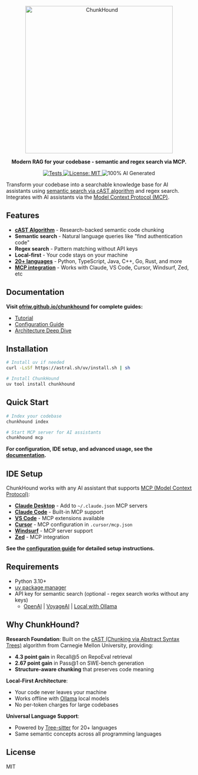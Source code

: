 <p align="center">
  <a href="https://ofriw.github.io/chunkhound">
    <picture>
      <source media="(prefers-color-scheme: dark)" srcset="docs/public/wordmark-github-dark.svg">
      <img src="docs/src/wordmar.svg" alt="ChunkHound" width="400">
    </picture>
  </a>
</p>

<p align="center">
  <strong>Modern RAG for your codebase - semantic and regex search via MCP.</strong>
</p>

<p align="center">
  <a href="https://github.com/ofriw/chunkhound/actions/workflows/smoke-tests.yml">
    <img src="https://github.com/ofriw/chunkhound/actions/workflows/smoke-tests.yml/badge.svg" alt="Tests">
  </a>
  <a href="https://opensource.org/licenses/MIT">
    <img src="https://img.shields.io/badge/license-MIT-blue.svg" alt="License: MIT">
  </a>
  <img src="https://img.shields.io/badge/100%25%20AI-Generated-ff69b4.svg" alt="100% AI Generated">
</p>

Transform your codebase into a searchable knowledge base for AI assistants using [semantic search via cAST algorithm](https://arxiv.org/pdf/2506.15655) and regex search. Integrates with AI assistants via the [Model Context Protocol (MCP)](https://spec.modelcontextprotocol.io/).

## Features

- **[cAST Algorithm](https://arxiv.org/pdf/2506.15655)** - Research-backed semantic code chunking
- **Semantic search** - Natural language queries like "find authentication code"
- **Regex search** - Pattern matching without API keys
- **Local-first** - Your code stays on your machine
- **[20+ languages](https://tree-sitter.github.io/tree-sitter/)** - Python, TypeScript, Java, C++, Go, Rust, and more
- **[MCP integration](https://spec.modelcontextprotocol.io/)** - Works with Claude, VS Code, Cursor, Windsurf, Zed, etc

## Documentation

**Visit [ofriw.github.io/chunkhound](https://ofriw.github.io/chunkhound) for complete guides:**
- [Tutorial](https://ofriw.github.io/chunkhound/tutorial/)
- [Configuration Guide](https://ofriw.github.io/chunkhound/configuration/)
- [Architecture Deep Dive](https://ofriw.github.io/chunkhound/under-the-hood/)

## Installation

```bash
# Install uv if needed
curl -LsSf https://astral.sh/uv/install.sh | sh

# Install ChunkHound
uv tool install chunkhound
```

## Quick Start

```bash
# Index your codebase
chunkhound index

# Start MCP server for AI assistants
chunkhound mcp
```

**For configuration, IDE setup, and advanced usage, see the [documentation](https://ofriw.github.io/chunkhound).**

## IDE Setup

ChunkHound works with any AI assistant that supports [MCP (Model Context Protocol)](https://spec.modelcontextprotocol.io/):

- **[Claude Desktop](https://claude.ai/)** - Add to `~/.claude.json` MCP servers
- **[Claude Code](https://docs.anthropic.com/claude/docs/claude-code)** - Built-in MCP support
- **[VS Code](https://marketplace.visualstudio.com/)** - MCP extensions available
- **[Cursor](https://cursor.com/)** - MCP configuration in `.cursor/mcp.json`
- **[Windsurf](https://codeium.com/windsurf)** - MCP server support
- **[Zed](https://zed.dev/)** - MCP integration

**See the [configuration guide](https://ofriw.github.io/chunkhound/configuration/) for detailed setup instructions.**

## Requirements

- Python 3.10+
- [uv package manager](https://docs.astral.sh/uv/)
- API key for semantic search (optional - regex search works without any keys)
  - [OpenAI](https://platform.openai.com/api-keys) | [VoyageAI](https://dash.voyageai.com/) | [Local with Ollama](https://ollama.ai/)

## Why ChunkHound?

**Research Foundation**: Built on the [cAST (Chunking via Abstract Syntax Trees)](https://arxiv.org/pdf/2506.15655) algorithm from Carnegie Mellon University, providing:
- **4.3 point gain** in Recall@5 on RepoEval retrieval
- **2.67 point gain** in Pass@1 on SWE-bench generation
- **Structure-aware chunking** that preserves code meaning

**Local-First Architecture**:
- Your code never leaves your machine
- Works offline with [Ollama](https://ollama.ai/) local models
- No per-token charges for large codebases

**Universal Language Support**:
- Powered by [Tree-sitter](https://tree-sitter.github.io/tree-sitter/) for 20+ languages
- Same semantic concepts across all programming languages

## License

MIT
